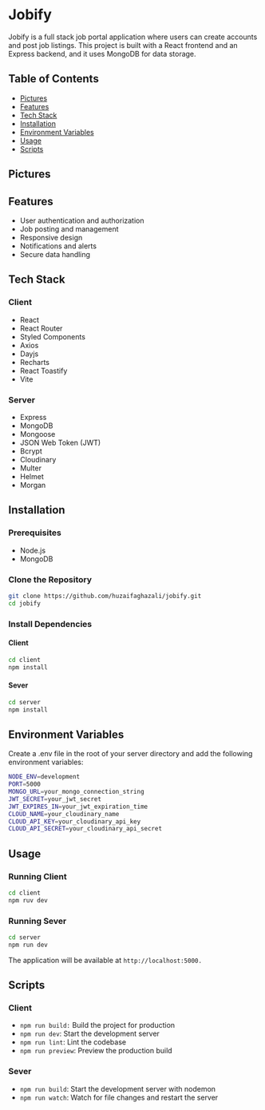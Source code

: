 # Jobify

Jobify is a full stack job portal application where users can create accounts and post job listings. This project is built with a React frontend and an Express backend, and it uses MongoDB for data storage.

## Table of Contents

- [Pictures](#pictures)
- [Features](#features)
- [Tech Stack](#tech-stack)
- [Installation](#installation)
- [Environment Variables](#environment-variables)
- [Usage](#usage)
- [Scripts](#scripts)

## Pictures

## Features

- User authentication and authorization
- Job posting and management
- Responsive design
- Notifications and alerts
- Secure data handling

## Tech Stack

### Client

- React
- React Router
- Styled Components
- Axios
- Dayjs
- Recharts
- React Toastify
- Vite

### Server

- Express
- MongoDB
- Mongoose
- JSON Web Token (JWT)
- Bcrypt
- Cloudinary
- Multer
- Helmet
- Morgan

## Installation

### Prerequisites

- Node.js
- MongoDB

### Clone the Repository

```sh
git clone https://github.com/huzaifaghazali/jobify.git
cd jobify
```
### Install Dependencies

#### Client

```sh
cd client
npm install
```

#### Sever

```sh
cd server
npm install
```

## Environment Variables

Create a .env file in the root of your server directory and add the following environment variables:

```sh
NODE_ENV=development
PORT=5000
MONGO_URL=your_mongo_connection_string
JWT_SECRET=your_jwt_secret
JWT_EXPIRES_IN=your_jwt_expiration_time
CLOUD_NAME=your_cloudinary_name
CLOUD_API_KEY=your_cloudinary_api_key
CLOUD_API_SECRET=your_cloudinary_api_secret
```

## Usage

### Running Client

```sh
cd client
npm ruv dev
```

### Running Sever

```sh
cd server
npm run dev
```

The application will be available at `http://localhost:5000.`

## Scripts

### Client

- `npm run build:` Build the project for production
- `npm run dev`: Start the development server
- `npm run lint`: Lint the codebase
- `npm run preview`: Preview the production build

### Sever

- `npm run build`: Start the development server with nodemon
- `npm run watch`: Watch for file changes and restart the server
